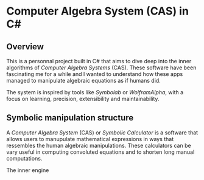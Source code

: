 # Computer Algebra System (CAS) in C#
## Overview
This is a personnal project built in C# that aims to dive deep into the inner algorithms of *Computer Algebra Systems* (CAS). 
These software have been fascinating me for a while and I wanted to understand how these apps managed to manipulate algebraic equations as if humans did.

The system is inspired by tools like *Symbolab* or *WolframAlpha*, with a focus on learning, precision, extensibility and maintainability.

## Symbolic manipulation structure
A *Computer Algebra System* (CAS) or *Symbolic Calculator* is a software that allows users to manupulate mathematical expressions in ways that ressembles the human algebraic manipulations. 
These calculators can be vary useful in computing convoluted equations and to shorten long manual computations.

The inner engine 
